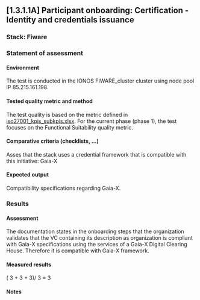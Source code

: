 ## [1.3.1.1A] Participant onboarding: Certification - Identity and credentials issuance
### Stack: Fiware

### Statement of assessment
#### Environment

The test is conducted in the IONOS FIWARE_cluster cluster using node pool IP 85.215.161.198.

#### Tested quality metric and method

The test quality is based on the metric defined in [iso27001_kpis_subkpis.xlsx](../../../../../design_decisions/background_info/iso27001_kpis_subkpis.xlsx). For the current phase (phase 1), the test focuses on the Functional Suitability quality metric.

#### Comparative criteria (checklists, ...)
Asses that the stack uses a credential framework that is compatible with this initiative: Gaia-X

#### Expected output
Compatibility specifications regarding Gaia-X.

### Results
#### Assessment
The documentation states in the onboarding steps that the organization validates that the VC containing its description as organization is compliant with Gaia-X specifications using the services of a Gaia-X Digital Clearing House. Therefore it is compatible with Gaia-X framework.

#### Measured results
( 3 + 3 + 3)/ 3 = 3
#### Notes

